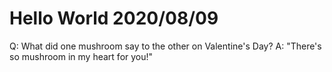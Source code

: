 # Hello World 2020/08/09

Q: What did one mushroom say to the other on Valentine's Day?
A: "There's so mushroom in my heart for you!"
